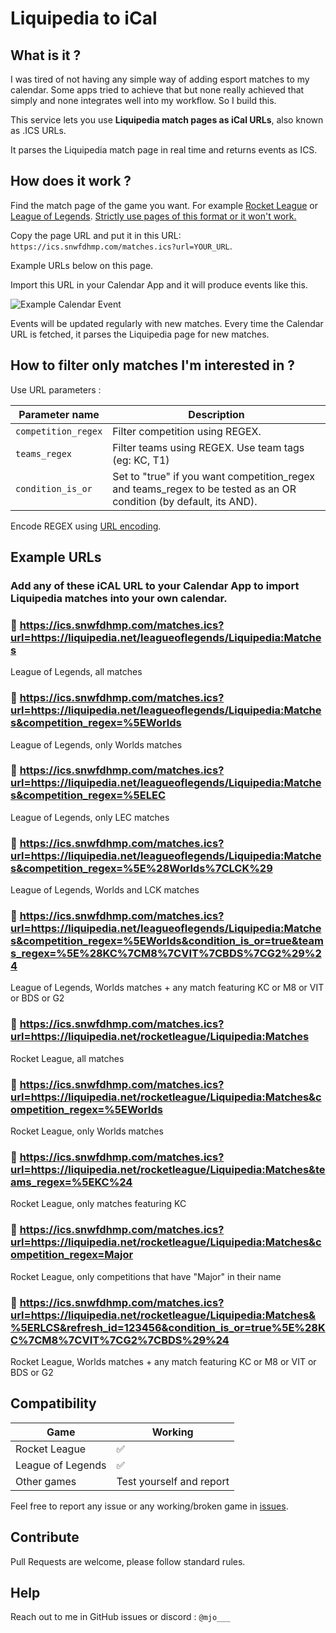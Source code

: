 # Liquipedia to iCal

## What is it ?

I was tired of not having any simple way of adding esport matches to my calendar. Some apps tried to achieve that but none really achieved that simply and none integrates well into my workflow. So I build this.

This service lets you use **Liquipedia match pages as iCal URLs**, also known as .ICS URLs.

It parses the Liquipedia match page in real time and returns events as ICS.

## How does it work ?

Find the match page of the game you want. For example [Rocket League](https://liquipedia.net/rocketleague/Liquipedia:Matches) or [League of Legends](https://liquipedia.net/leagueoflegends/Liquipedia:Matches). <ins>Strictly use pages of this format or it won't work.</ins>

Copy the page URL and put it in this URL: `https://ics.snwfdhmp.com/matches.ics?url=YOUR_URL`.

Example URLs below on this page.

Import this URL in your Calendar App and it will produce events like this.

![Example Calendar Event](https://i.imgur.com/ygMA306.png)

Events will be updated regularly with new matches. Every time the Calendar URL is fetched, it parses the Liquipedia page for new matches.

## How to filter only matches I'm interested in ?

Use URL parameters :

| Parameter name      | Description                                                                                                        |
| ------------------- | ------------------------------------------------------------------------------------------------------------------ |
| `competition_regex` | Filter competition using REGEX.                                                                                    |
| `teams_regex`       | Filter teams using REGEX. Use team tags (eg: KC, T1)                                                               |
| `condition_is_or`   | Set to "true" if you want competition_regex and teams_regex to be tested as an OR condition (by default, its AND). |

Encode REGEX using [URL encoding](https://www.urlencoder.org/).

## Example URLs

### Add any of these iCAL URL to your Calendar App to import Liquipedia matches into your own calendar.

### 📅 https://ics.snwfdhmp.com/matches.ics?url=https://liquipedia.net/leagueoflegends/Liquipedia:Matches

League of Legends, all matches

### 📅 https://ics.snwfdhmp.com/matches.ics?url=https://liquipedia.net/leagueoflegends/Liquipedia:Matches&competition_regex=%5EWorlds

League of Legends, only Worlds matches

### 📅 https://ics.snwfdhmp.com/matches.ics?url=https://liquipedia.net/leagueoflegends/Liquipedia:Matches&competition_regex=%5ELEC

League of Legends, only LEC matches

### 📅 https://ics.snwfdhmp.com/matches.ics?url=https://liquipedia.net/leagueoflegends/Liquipedia:Matches&competition_regex=%5E%28Worlds%7CLCK%29

League of Legends, Worlds and LCK matches

### 📅 https://ics.snwfdhmp.com/matches.ics?url=https://liquipedia.net/leagueoflegends/Liquipedia:Matches&competition_regex=%5EWorlds&condition_is_or=true&teams_regex=%5E%28KC%7CM8%7CVIT%7CBDS%7CG2%29%24

League of Legends, Worlds matches + any match featuring KC or M8 or VIT or BDS or G2

### 📅 https://ics.snwfdhmp.com/matches.ics?url=https://liquipedia.net/rocketleague/Liquipedia:Matches

Rocket League, all matches

### 📅 https://ics.snwfdhmp.com/matches.ics?url=https://liquipedia.net/rocketleague/Liquipedia:Matches&competition_regex=%5EWorlds

Rocket League, only Worlds matches

### 📅 https://ics.snwfdhmp.com/matches.ics?url=https://liquipedia.net/rocketleague/Liquipedia:Matches&teams_regex=%5EKC%24

Rocket League, only matches featuring KC

### 📅 https://ics.snwfdhmp.com/matches.ics?url=https://liquipedia.net/rocketleague/Liquipedia:Matches&competition_regex=Major

Rocket League, only competitions that have "Major" in their name

### 📅 https://ics.snwfdhmp.com/matches.ics?url=https://liquipedia.net/rocketleague/Liquipedia:Matches&%5ERLCS&refresh_id=123456&condition_is_or=true%5E%28KC%7CM8%7CVIT%7CG2%7CBDS%29%24

Rocket League, Worlds matches + any match featuring KC or M8 or VIT or BDS or G2

## Compatibility

| Game              | Working                  |
| ----------------- | ------------------------ |
| Rocket League     | ✅                       |
| League of Legends | ✅                       |
| Other games       | Test yourself and report |

Feel free to report any issue or any working/broken game in [issues](https://github.com/snwfdhmp/liquipedia-cal/issues).

## Contribute

Pull Requests are welcome, please follow standard rules.

## Help

Reach out to me in GitHub issues or discord : `@mjo___`
